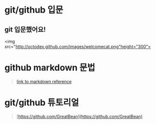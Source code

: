 # git/github 입문
## git 입문했어요!
<img src="http://octodex.github.com/images/welcomecat.png"height="300">



# github markdown 문법
>[link to markdown reference](https://guides.github.com/features/mastering-markdown/)



 
# git/github 튜토리얼
>[https://github.com/GreatBean](https://github.com/GreatBean)
